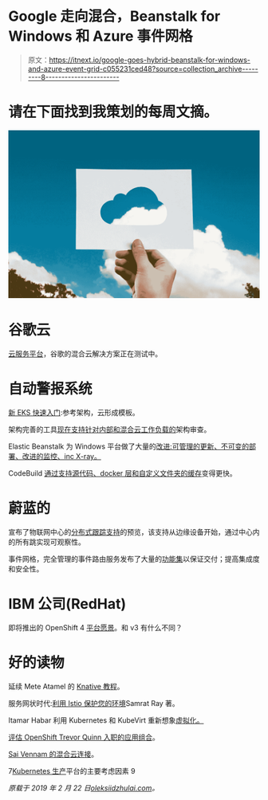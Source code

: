 # Google 走向混合，Beanstalk for Windows 和 Azure 事件网格

> 原文：<https://itnext.io/google-goes-hybrid-beanstalk-for-windows-and-azure-event-grid-c055231ced48?source=collection_archive---------8----------------------->

# 请在下面找到我策划的每周文摘。

![](img/fb6b9a373e7218d6dde2d2232fa311ac.png)

# 谷歌云

[云服务平台](https://cloud.google.com/blog/products/gcp/cloud-services-platform-bringing-hybrid-cloud-to-you)，谷歌的混合云解决方案正在测试中。

# 自动警报系统

[新 EKS 快速入门](https://aws.amazon.com/about-aws/whats-new/2019/02/deploy-a-kubernetes-cluster-using-amazon-eks-with-new-quick-start/):参考架构，云形成模板。

架构完善的工具[现在支持针对内部和混合云工作负载的](https://aws.amazon.com/well-architected-tool/)架构审查。

Elastic Beanstalk 为 Windows 平台做了大量的[改进:可管理的更新、不可变的部署、改进的监控、inc X-ray。](https://aws.amazon.com/about-aws/whats-new/2019/02/aws-elastic-beanstalk-now-offers-windows-server-platform-v2-With-new-features/)

CodeBuild [通过支持源代码、docker 层和自定义文件夹的缓存](https://aws.amazon.com/blogs/devops/improve-build-performance-and-save-time-using-local-caching-in-aws-codebuild/)变得更快。

# 蔚蓝的

宣布了物联网中心的[分布式跟踪支持](https://azure.microsoft.com/en-us/blog/preview-distributed-tracing-support-for-iot-hub/)的预览，该支持从边缘设备开始，通过中心内的所有跳实现可观察性。

事件网格，完全管理的事件路由服务发布了大量的[功能集](https://azure.microsoft.com/en-us/blog/more-reliable-event-driven-applications-in-azure-with-an-updated-event-grid/)以保证交付；提高集成度和安全性。

# IBM 公司(RedHat)

即将推出的 OpenShift 4 [平台愿景](https://blog.openshift.com/openshift-4-a-noops-platform/)。和 v3 有什么不同？

# 好的读物

延续 Mete Atamel 的 [Knative 教程](https://medium.com/google-cloud/hands-on-knative-part-3-d8731ad2f23d)。

服务网状时代:[利用 Istio 保护您的环境](https://cloud.google.com/blog/products/networking/the-service-mesh-era-securing-your-environment-with-istio)Samrat Ray 著。

Itamar Habar 利用 Kubernetes 和 KubeVirt 重新想象[虚拟化。](https://blog.openshift.com/re-imagining-virtualization-with-kubernetes-and-kubevirt-part-ii/)

[评估 OpenShift Trevor Quinn 入职的应用组合](https://blog.openshift.com/assessing-app-portfolios-for-onboarding-to-openshift/)。

[Sai Vennam 的混合云连接](https://www.ibm.com/blogs/bluemix/2019/02/video-hybrid-cloud-architecture-part-1-connectivity/)。

7[Kubernetes 生产](https://thenewstack.io/7-key-considerations-for-kubernetes-in-production/)平台的主要考虑因素 9

*原载于 2019 年 2 月 22 日*[*oleksiidzhulai.com*](https://oleksiidzhulai.com/blog/2019-02-22-google-goes-hybrid-beanstalk-for-windows-and-azure-event-grid/)*。*